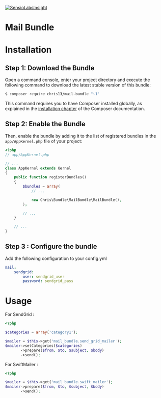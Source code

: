 [![SensioLabsInsight](https://insight.sensiolabs.com/projects/a54ada4d-0519-4b9e-85ae-fc6e124b165d/big.png)](https://insight.sensiolabs.com/projects/a54ada4d-0519-4b9e-85ae-fc6e124b165d)

# Mail Bundle

Installation
============

Step 1: Download the Bundle
---------------------------

Open a command console, enter your project directory and execute the
following command to download the latest stable version of this bundle:

```bash
$ composer require chris13/mail-bundle "~1"
```

This command requires you to have Composer installed globally, as explained
in the [installation chapter](https://getcomposer.org/doc/00-intro.md)
of the Composer documentation.

Step 2: Enable the Bundle
-------------------------

Then, enable the bundle by adding it to the list of registered bundles
in the `app/AppKernel.php` file of your project:

```php
<?php
// app/AppKernel.php

// ...
class AppKernel extends Kernel
{
    public function registerBundles()
    {
        $bundles = array(
            // ...

            new Chris\Bundle\MailBundle\MailBundle(),
        );

        // ...
    }

    // ...
}
```

Step 3 : Configure the bundle
-----------------------------

Add the following configuration to your config.yml

```yml
mail:
    sendgrid:
        user: sendgrid_user
        password: sendgrid_pass
```

Usage
=====

For SendGrid :

```php
<?php

$categories = array('category1');

$mailer = $this->get('mail_bundle.send_grid_mailer');
$mailer->setCategories($categories)
       ->prepare($from, $to, $subject, $body)
       ->send();
```

For SwiftMailer :

```php
<?php

$mailer = $this->get('mail_bundle.swift_mailer');
$mailer->prepare($from, $to, $subject, $body)
       ->send();
```
